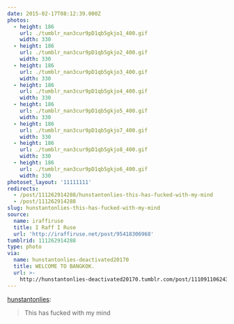 ```yaml
---
date: 2015-02-17T08:12:39.000Z
photos:
  - height: 186
    url: ./tumblr_nan3cur9pD1qb5gkjo1_400.gif
    width: 330
  - height: 186
    url: ./tumblr_nan3cur9pD1qb5gkjo2_400.gif
    width: 330
  - height: 186
    url: ./tumblr_nan3cur9pD1qb5gkjo3_400.gif
    width: 330
  - height: 186
    url: ./tumblr_nan3cur9pD1qb5gkjo4_400.gif
    width: 330
  - height: 186
    url: ./tumblr_nan3cur9pD1qb5gkjo5_400.gif
    width: 330
  - height: 186
    url: ./tumblr_nan3cur9pD1qb5gkjo7_400.gif
    width: 330
  - height: 186
    url: ./tumblr_nan3cur9pD1qb5gkjo8_400.gif
    width: 330
  - height: 186
    url: ./tumblr_nan3cur9pD1qb5gkjo6_400.gif
    width: 330
photoset_layout: '11111111'
redirects:
  - /post/111262914288/hunstantonlies-this-has-fucked-with-my-mind
  - /post/111262914288
slug: hunstantonlies-this-has-fucked-with-my-mind
source:
  name: iraffiruse
  title: I Raff I Ruse
  url: 'http://iraffiruse.net/post/95418306968'
tumblrid: 111262914288
type: photo
via:
  name: hunstantonlies-deactivated20170
  title: WELCOME TO BANGKOK.
  url: >-
    http://hunstantonlies-deactivated20170.tumblr.com/post/111091106243/this-has-fucked-with-my-mind
---
```

<p><a href="http://hunstantonlies.tumblr.com/post/111091106243/this-has-fucked-with-my-mind" class="tumblr_blog">hunstantonlies</a>:</p>

<blockquote><p>This has fucked with my mind</p></blockquote>
